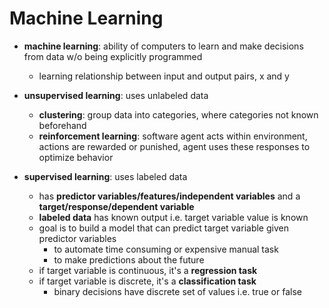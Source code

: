 # Machine Learning

- **machine learning**: ability of computers to learn and make decisions from data w/o being explicitly programmed
    - learning relationship between input and output pairs, x and y

- **unsupervised learning**: uses unlabeled data
    - **clustering**: group data into categories, where categories not known beforehand
    - **reinforcement learning**: software agent acts within environment, actions are rewarded or punished, agent uses these responses to optimize behavior

- **supervised learning**: uses labeled data
    - has **predictor variables/features/independent variables** and a **target/response/dependent variable**
    - **labeled data** has known output i.e. target variable value is known
    - goal is to build a model that can predict target variable given predictor variables
        - to automate time consuming or expensive manual task
        - to make predictions about the future
    - if target variable is continuous, it's a **regression task**
    - if target variable is discrete, it's a **classification task**
        - binary decisions have discrete set of values i.e. true or false
